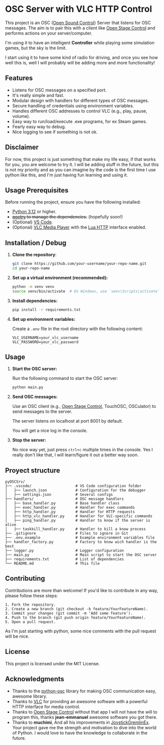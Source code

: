 # OSC Server with VLC HTTP Control

This project is an OSC ([Open Sound Control](https://opensoundcontrol.stanford.edu/index.html)) Server that listens for OSC messages. The aim is to pair this with a client like [Open Stage Control](https://openstagecontrol.ammd.net/) and performs actions on your server/computer.

I'm using it to have an intelligent **Controller** while playing some simulation games, but the sky is the limit.

I start using it to have some kind of radio for driving, and once you see how well this is, well I will probably will be adding more and more functionality!

## Features
- Listens for OSC messages on a specified port.
- It's really simple and fast.
- Modular design with handlers for different types of OSC messages.
- Secure handling of credentials using environment variables.
- Handles different OSC addresses to control VLC (e.g., play, pause, volume).
- Easy way to run/load/execute .exe programs, for ex Steam games.
- Fearly easy way to debug.
- Nice logging to see if something is not ok.

## Disclaimer
For now, this project is just something that make my life easy, if that works for you, you are welcome to try it. I will be adding stuff in the future, but this is not my priority and as you can imagine by the code is the first time I use python like this, and I'm just having fun learning and using it. 

## Usage Prerequisites
Before running the project, ensure you have the following installed:

- [Python 3.12](https://www.python.org/downloads/) or higher.
- ~~[poetry](https://github.com/python-poetry/poetry) to manage the dependencies.~~ (hopefully soon!)
- (Optional) [VS Code](https://code.visualstudio.com/).
- (Optional) [VLC Media Player](https://www.videolan.org/) with the [Lua HTTP](https://code.videolan.org/videolan/vlc/-/blob/master/share/lua/README.txt) interface enabled.

## Installation / Debug

1. **Clone the repository**:
   ```bash
   git clone https://github.com/your-username/your-repo-name.git
   cd your-repo-name
   ```

2. **Set up a virtual environment (recommended):**
    ```bash
    python -m venv venv
    source venv/bin/activate  # On Windows, use `venv\Scripts\activate`
    ```

3. **Install dependencies:**
    ```bash
    pip install -r requirements.txt
    ```

4. **Set up environment variables:**

    Create a `.env` file in the root directory with the following content:
    ```
    VLC_USERNAME=your_vlc_username
    VLC_PASSWORD=your_vlc_password
    ```

## Usage

1. **Start the OSC server:**

    Run the following command to start the OSC server:
    ```bash
    python main.py
    ```

2. **Send OSC messages:**

    Use an OSC client (e.g., [Open Stage Control](https://openstagecontrol.ammd.net/), TouchOSC, OSCulator) to send messages to the server.
    
    The server listens on localhost at port 8001 by default.

    You will get a nice log in the console.

3. **Stop the server:**

    No nice way yet, just press ``ctrl+c`` multiple times in the console. Yes I really don't like that, I will learn/figure it out a better way soon.

## Proyect structure

    pyOSCSrv/
    ├── .vscode/                    # VS Code configuration folder
    │   ├── launch.json             # Configuration for the debugger
    │   ├── settings.json           # Several configs
    ├── handlers/                   # OSC message handlers
    │   ├── base_handler.py         # Base handler class
    │   ├── exec_handler.py         # Handler for exec commands
    │   ├── http_handler.py         # Handler for HTTP requests
    │   ├── http_vlc_handler.py     # Handler for VLC-specific commands
    │   ├── ping_handler.py         # Handler to know if the server is alive
    │   ├── taskkill_handler.py     # Handler to kill a know process
    ├── .gitignore                  # Files to ignore in Git
    ├── .env.example                # Example environment variables file
    ├── handler_factory.py          # Factory to know wich handler is the best
    ├── logger.py                   # Logger configuration
    ├── main.py                     # Main script to start the OSC server
    ├── requirements.txt            # List of dependencies
    └── README.md                   # This file

## Contributing
Contributions are more than welcome! If you'd like to contribute in any way, please follow these steps:

    1. Fork the repository.
    2. Create a new branch (git checkout -b feature/YourFeatureName).
    3. Commit your changes (git commit -m 'Add some feature').
    4. Push to the branch (git push origin feature/YourFeatureName).
    5. Open a pull request.

As I'm just starting with python, some nice comments with the pull request will be nice.

## License
This project is licensed under the MIT License.

## Acknowledgments

- Thanks to the [python-osc](https://pypi.org/project/python-osc/) library for making OSC communication easy, awesome library.
- Thanks to [VLC](https://www.videolan.org/) for providing an awesome software with a powerful HTTP interface for media control.
- Thanks to [Open Stage Control](https://openstagecontrol.ammd.net/) without that app I will not have the will to program this, thanks **jean-emmanuel** awesome software you got there.
- Thanks to **muchimi**, And all his improvements in [JoystickGremlinEx](https://github.com/muchimi/JoystickGremlinEx). Your project gave me the strength and motivation to dive into the world of Python. I would love to have the knowledge to collaborate in the future.